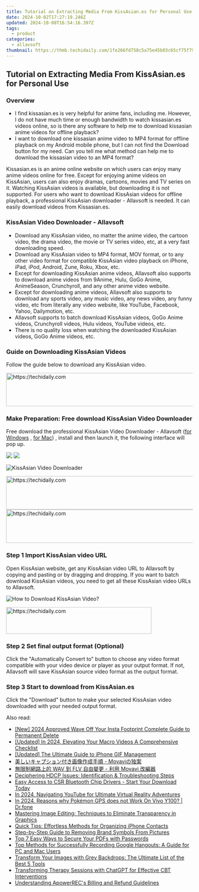 ```yaml
---
title: Tutorial on Extracting Media From KissAsian.es for Personal Use
date: 2024-10-02T17:27:19.246Z
updated: 2024-10-08T16:54:16.397Z
tags:
  - product
categories:
  - allavsoft
thumbnail: https://thmb.techidaily.com/1fe266fd758c5a75e45b03c65cf75f79c47b7be92cf62fce6f2e53504509e2e1.jpg
---
```


## Tutorial on Extracting Media From KissAsian.es for Personal Use

### Overview

* I find kissasian.es is very helpful for anime fans, including me. However, I do not have much time or enough bandwidth to watch kissasian.es videos online, so is there any software to help me to download kissasian anime videos for offline playback?
* I want to download one kissasian anime video to MP4 format for offline playback on my Android mobile phone, but I can not find the Download button for my need. Can you tell me what method can help me to download the kissasian video to an MP4 format?

Kissasian.es is an anime online website on which users can enjoy many anime videos online for free. Except for enjoying anime videos on KissAsian, users can also enjoy dramas, cartoons, movies and TV series on it. Watching KissAsian videos is available, but downloading it is not supported. For users who want to download KissAsian videos for offline playback, a professional KissAsian downloader - Allavsoft is needed. It can easily download videos from Kissasian.es.

### KissAsian Video Downloader - Allavsoft

* Download any KissAsian video, no matter the anime video, the cartoon video, the drama video, the movie or TV series video, etc, at a very fast downloading speed.
* Download any KissAsian video to MP4 format, MOV format, or to any other video format for compatible KissAsian video playback on iPhone, iPad, iPod, Android, Zune, Roku, Xbox, etc.
* Except for downloading KissAsian anime videos, Allavsoft also supports to download anime videos from 9Anime, Hulu, GoGo Anime, AnimeSeason, Crunchyroll, and any other anime video website.
* Except for downloading anime videos, Allavsoft also supports to download any sports video, any music video, any news video, any funny video, etc from literally any video website, like YouTube, Facebook, Yahoo, Dailymotion, etc.
* Allavsoft supports to batch download KissAsian videos, GoGo Anime videos, Crunchyroll videos, Hulu videos, YouTube videos, etc.
* There is no quality loss when watching the downloaded KissAsian videos, GoGo Anime videos, etc.

### Guide on Downloading KissAsian Videos

Follow the guide below to download any KissAsian video.

<!-- affiliate ads begin -->
<a href="https://aligracehair.sjv.io/c/5597632/1880944/19272" target="_top" id="1880944">
  <img src="//a.impactradius-go.com/display-ad/19272-1880944" border="0" alt="https://techidaily.com" width="728" height="90"/>
</a>
<img height="0" width="0" src="https://aligracehair.sjv.io/i/5597632/1880944/19272" style="position:absolute;visibility:hidden;" border="0" />
<!-- affiliate ads end -->

### Make Preparation: Free download KissAsian Video Downloader

Free download the professional KissAsian Video Downloader - Allavsoft ([for Windows](https://tools.techidaily.com/allavsoft/products/) , [for Mac](https://tools.techidaily.com/allavsoft/products/)) , install and then launch it, the following interface will pop up.

[![](https://www.allavsoft.com/how-to/../images/how-to/free-download-win.jpg)](https://tools.techidaily.com/allavsoft/products/) [![](https://www.allavsoft.com/how-to/../images/how-to/free-download-mac.jpg)](https://tools.techidaily.com/allavsoft/products/)

![KissAsian Video Downloader](https://www.allavsoft.com/how-to/../images/allavsoft/screen-shot-600.jpg)

<!-- affiliate ads begin -->
<a href="https://ephamedtechinc.pxf.io/c/5597632/2136617/26400" target="_top" id="2136617">
  <img src="//a.impactradius-go.com/display-ad/26400-2136617" border="0" alt="https://techidaily.com" width="728" height="90"/>
</a>
<img height="0" width="0" src="https://ephamedtechinc.pxf.io/i/5597632/2136617/26400" style="position:absolute;visibility:hidden;" border="0" />
<!-- affiliate ads end -->

<!-- affiliate ads begin -->
<a href="https://bluettifr.pxf.io/c/5597632/2145082/17095" target="_top" id="2145082">
  <img src="//a.impactradius-go.com/display-ad/17095-2145082" border="0" alt="https://techidaily.com" width="728" height="90"/>
</a>
<img height="0" width="0" src="https://bluettifr.pxf.io/i/5597632/2145082/17095" style="position:absolute;visibility:hidden;" border="0" />
<!-- affiliate ads end -->

### Step 1 Import KissAsian video URL

Open KissAsian website, get any KissAsian video URL to Allavsoft by copying and pasting or by dragging and dropping. If you want to batch download KissAsian videos, you need to get all these KissAsian video URLs to Allavsoft.

![How to Download KissAsian Video?](https://www.allavsoft.com/how-to/../images/how-to/download-rtmp-video/download-rtmp-video.jpg)

<!-- affiliate ads begin -->
<a href="https://aligracehair.sjv.io/c/5597632/2135417/19272" target="_top" id="2135417">
  <img src="//a.impactradius-go.com/display-ad/19272-2135417" border="0" alt="https://techidaily.com" width="392" height="72"/>
</a>
<img height="0" width="0" src="https://aligracehair.sjv.io/i/5597632/2135417/19272" style="position:absolute;visibility:hidden;" border="0" />
<!-- affiliate ads end -->

### Step 2 Set final output format (Optional)

Click the "Automatically Convert to" button to choose any video format compatible with your video device or player as your output format. If not, Allavsoft will save KissAsian source video format as the output format.

### Step 3 Start to download from KissAsian.es

Click the "Download" button to make your selected KissAsian video downloaded with your needed output format.

<ins class="adsbygoogle"
     style="display:block"
     data-ad-format="autorelaxed"
     data-ad-client="ca-pub-7571918770474297"
     data-ad-slot="1223367746"></ins>

<ins class="adsbygoogle"
     style="display:block"
     data-ad-client="ca-pub-7571918770474297"
     data-ad-slot="8358498916"
     data-ad-format="auto"
     data-full-width-responsive="true"></ins>

<span class="atpl-alsoreadstyle">Also read:</span>
<div><ul>
<li><a href="https://instagram-video-recordings.techidaily.com/new-2024-approved-wave-off-your-insta-footprint-complete-guide-to-permanent-delete/"><u>[New] 2024 Approved Wave Off Your Insta Footprint Complete Guide to Permanent Delete</u></a></li>
<li><a href="https://article-tips.techidaily.com/updated-in-2024-elevating-your-macro-videos-a-comprehensive-checklist/"><u>[Updated] In 2024, Elevating Your Macro Videos A Comprehensive Checklist</u></a></li>
<li><a href="https://some-skills.techidaily.com/updated-the-ultimate-guide-to-iphone-gif-management/"><u>[Updated] The Ultimate Guide to iPhone GIF Management</u></a></li>
<li><a href="https://win-outstanding.techidaily.com/1726219689115-movavi/"><u>美しいキャプション付き画像作成手順 - Movaviの独案</u></a></li>
<li><a href="https://some-knowledge.techidaily.com/wav-flv-movavi/"><u>無限制網路上的 WAV 到 FLV 自由變更 - 利用 Movavi 改編器</u></a></li>
<li><a href="https://techno-recovery.techidaily.com/deciphering-hdcp-issues-identification-and-troubleshooting-steps/"><u>Deciphering HDCP Issues: Identification & Troubleshooting Steps</u></a></li>
<li><a href="https://win-dash.techidaily.com/easy-access-to-csr-bluetooth-chip-drivers-start-your-download-today/"><u>Easy Access to CSR Bluetooth Chip Drivers - Start Your Download Today</u></a></li>
<li><a href="https://youtube-zero.techidaily.com/24-navigating-youtube-for-ultimate-virtual-reality-adventures/"><u>In 2024, Navigating YouTube for Ultimate Virtual Reality Adventures</u></a></li>
<li><a href="https://change-location.techidaily.com/in-2024-reasons-why-pokemon-gps-does-not-work-on-vivo-y100-drfone-by-drfone-virtual-android/"><u>In 2024, Reasons why Pokémon GPS does not Work On Vivo Y100? | Dr.fone</u></a></li>
<li><a href="https://win-outstanding.techidaily.com/mastering-image-editing-techniques-to-eliminate-transparency-in-graphics/"><u>Mastering Image Editing: Techniques to Eliminate Transparency in Graphics</u></a></li>
<li><a href="https://win-outstanding.techidaily.com/quick-tips-effortless-methods-for-organizing-iphone-contacts/"><u>Quick Tips: Effortless Methods for Organizing iPhone Contacts</u></a></li>
<li><a href="https://win-outstanding.techidaily.com/step-by-step-guide-to-removing-brand-symbols-from-pictures/"><u>Step-by-Step Guide to Removing Brand Symbols From Pictures</u></a></li>
<li><a href="https://win-outstanding.techidaily.com/top-7-easy-ways-to-secure-your-pdfs-with-passwords/"><u>Top 7 Easy Ways to Secure Your PDFs with Passwords</u></a></li>
<li><a href="https://win-outstanding.techidaily.com/top-methods-for-successfully-recording-google-hangouts-a-guide-for-pc-and-mac-users/"><u>Top Methods for Successfully Recording Google Hangouts: A Guide for PC and Mac Users</u></a></li>
<li><a href="https://win-outstanding.techidaily.com/transform-your-images-with-grey-backdrops-the-ultimate-list-of-the-best-5-tools/"><u>Transform Your Images with Grey Backdrops: The Ultimate List of the Best 5 Tools</u></a></li>
<li><a href="https://tech-haven.techidaily.com/transforming-therapy-sessions-with-chatgpt-for-effective-cbt-interventions/"><u>Transforming Therapy Sessions with ChatGPT for Effective CBT Interventions</u></a></li>
<li><a href="https://win-outstanding.techidaily.com/understanding-apowerrecs-billing-and-refund-guidelines/"><u>Understanding ApowerREC's Billing and Refund Guidelines</u></a></li>
</ul></div>

